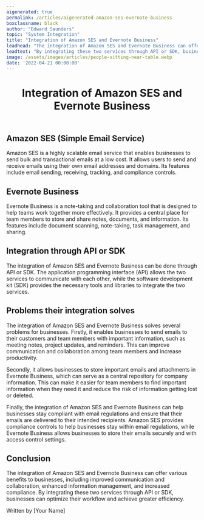 ```yaml
---
aigenerated: true
permalink: /articles/aigenerated-amazon-ses-evernote-business
boxclassname: black
author: "Edward Saunders"
topic: "System Integration"
title: "Integration of Amazon SES and Evernote Business"
leadhead: "The integration of Amazon SES and Evernote Business can offer various benefits to businesses, including improved communication and collaboration, enhanced information management, and increased compliance"
leadtext: "By integrating these two services through API or SDK, businesses can optimize their workflow and achieve greater efficiency."
image: /assets/images/articles/people-sitting-near-table.webp
date: '2022-04-21 00:00:00'
---
```

<div class="arttext">	<header>
		<h1>Integration of Amazon SES and Evernote Business</h1>
	</header>
	<main>
		<section>
			<h2>Amazon SES (Simple Email Service)</h2>
			<p>Amazon SES is a highly scalable email service that enables businesses to send bulk and transactional emails at a low cost. It allows users to send and receive emails using their own email addresses and domains. Its features include email sending, receiving, tracking, and compliance controls.</p>
		</section>
		<section>
			<h2>Evernote Business</h2>
			<p>Evernote Business is a note-taking and collaboration tool that is designed to help teams work together more effectively. It provides a central place for team members to store and share notes, documents, and information. Its features include document scanning, note-taking, task management, and sharing.</p>
		</section>
		<section>
			<h2>Integration through API or SDK</h2>
			<p>The integration of Amazon SES and Evernote Business can be done through API or SDK. The application programming interface (API) allows the two services to communicate with each other, while the software development kit (SDK) provides the necessary tools and libraries to integrate the two services.</p>
		</section>
		<section>
			<h2>Problems their integration solves</h2>
			<p>The integration of Amazon SES and Evernote Business solves several problems for businesses. Firstly, it enables businesses to send emails to their customers and team members with important information, such as meeting notes, project updates, and reminders. This can improve communication and collaboration among team members and increase productivity.</p>
			<p>Secondly, it allows businesses to store important emails and attachments in Evernote Business, which can serve as a central repository for company information. This can make it easier for team members to find important information when they need it and reduce the risk of information getting lost or deleted. </p>
			<p>Finally, the integration of Amazon SES and Evernote Business can help businesses stay compliant with email regulations and ensure that their emails are delivered to their intended recipients. Amazon SES provides compliance controls to help businesses stay within email regulations, while Evernote Business allows businesses to store their emails securely and with access control settings.</p>
		</section>
		<section>
			<h2>Conclusion</h2>
			<p>The integration of Amazon SES and Evernote Business can offer various benefits to businesses, including improved communication and collaboration, enhanced information management, and increased compliance. By integrating these two services through API or SDK, businesses can optimize their workflow and achieve greater efficiency.</p>
		</section>
	</main>
	<footer>
		<p>Written by [Your Name]</p>
	</footer>
</div>
